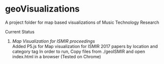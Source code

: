 # geoVisualizations
A project folder for map based visualizations of Music Technology Research

Current Status
1. *Map Visualization for ISMIR proceedings*  
Added P5.js for Map visualization for ISMIR 2017 papers by location and category tag
In order to run, Copy files from ./geoISMIR and open index.html in a browser (Tested on Chrome)

